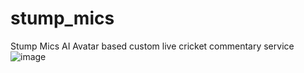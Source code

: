 # stump_mics
Stump Mics AI Avatar based custom live cricket commentary service 
![image](https://github.com/Sid1808-dev/stump_mics/assets/60344472/0e54b8cc-ba50-45fa-b0b2-c59a43838542)

